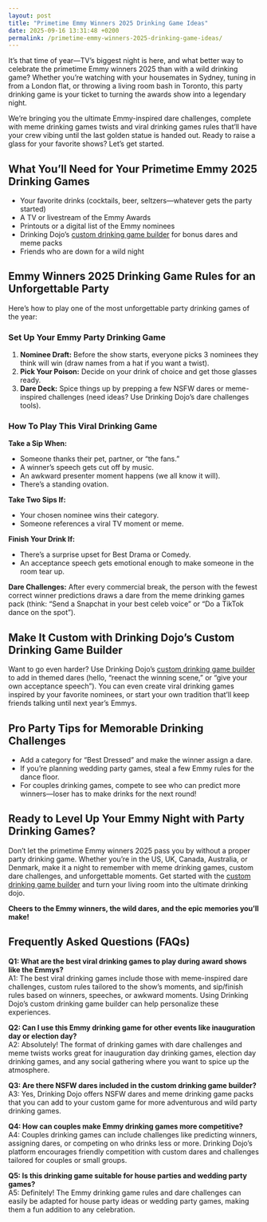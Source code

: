 ```yaml
---
layout: post
title: "Primetime Emmy Winners 2025 Drinking Game Ideas"
date: 2025-09-16 13:31:48 +0200
permalink: /primetime-emmy-winners-2025-drinking-game-ideas/
---
```

It’s that time of year—TV’s biggest night is here, and what better way to celebrate the primetime Emmy winners 2025 than with a wild drinking game? Whether you’re watching with your housemates in Sydney, tuning in from a London flat, or throwing a living room bash in Toronto, this party drinking game is your ticket to turning the awards show into a legendary night.

We’re bringing you the ultimate Emmy-inspired dare challenges, complete with meme drinking games twists and viral drinking games rules that’ll have your crew vibing until the last golden statue is handed out. Ready to raise a glass for your favorite shows? Let’s get started.

## What You’ll Need for Your Primetime Emmy 2025 Drinking Games

- Your favorite drinks (cocktails, beer, seltzers—whatever gets the party started)
- A TV or livestream of the Emmy Awards
- Printouts or a digital list of the Emmy nominees
- Drinking Dojo’s [custom drinking game builder](https://drinkingdojo.com) for bonus dares and meme packs  
- Friends who are down for a wild night

## Emmy Winners 2025 Drinking Game Rules for an Unforgettable Party

Here’s how to play one of the most unforgettable party drinking games of the year:

### **Set Up Your Emmy Party Drinking Game**

1. **Nominee Draft:** Before the show starts, everyone picks 3 nominees they think will win (draw names from a hat if you want a twist).
2. **Pick Your Poison:** Decide on your drink of choice and get those glasses ready.
3. **Dare Deck:** Spice things up by prepping a few NSFW dares or meme-inspired challenges (need ideas? Use Drinking Dojo’s dare challenges tools).

### **How To Play This Viral Drinking Game**

**Take a Sip When:**
- Someone thanks their pet, partner, or “the fans.”
- A winner’s speech gets cut off by music.
- An awkward presenter moment happens (we all know it will).
- There’s a standing ovation.

**Take Two Sips If:**
- Your chosen nominee wins their category.
- Someone references a viral TV moment or meme.

**Finish Your Drink If:**
- There’s a surprise upset for Best Drama or Comedy.
- An acceptance speech gets emotional enough to make someone in the room tear up.

**Dare Challenges:**
After every commercial break, the person with the fewest correct winner predictions draws a dare from the meme drinking games pack (think: “Send a Snapchat in your best celeb voice” or “Do a TikTok dance on the spot”).

## Make It Custom with Drinking Dojo’s Custom Drinking Game Builder

Want to go even harder? Use Drinking Dojo’s [custom drinking game builder](https://drinkingdojo.com) to add in themed dares (hello, “reenact the winning scene,” or “give your own acceptance speech”). You can even create viral drinking games inspired by your favorite nominees, or start your own tradition that’ll keep friends talking until next year’s Emmys.

## Pro Party Tips for Memorable Drinking Challenges

- Add a category for “Best Dressed” and make the winner assign a dare.
- If you’re planning wedding party games, steal a few Emmy rules for the dance floor.
- For couples drinking games, compete to see who can predict more winners—loser has to make drinks for the next round!

## Ready to Level Up Your Emmy Night with Party Drinking Games?

Don’t let the primetime Emmy winners 2025 pass you by without a proper party drinking game. Whether you’re in the US, UK, Canada, Australia, or Denmark, make it a night to remember with meme drinking games, custom dare challenges, and unforgettable moments. Get started with the [custom drinking game builder](https://drinkingdojo.com) and turn your living room into the ultimate drinking dojo.

**Cheers to the Emmy winners, the wild dares, and the epic memories you’ll make!**

## Frequently Asked Questions (FAQs)

**Q1: What are the best viral drinking games to play during award shows like the Emmys?**  
A1: The best viral drinking games include those with meme-inspired dare challenges, custom rules tailored to the show’s moments, and sip/finish rules based on winners, speeches, or awkward moments. Using Drinking Dojo’s custom drinking game builder can help personalize these experiences.

**Q2: Can I use this Emmy drinking game for other events like inauguration day or election day?**  
A2: Absolutely! The format of drinking games with dare challenges and meme twists works great for inauguration day drinking games, election day drinking games, and any social gathering where you want to spice up the atmosphere.

**Q3: Are there NSFW dares included in the custom drinking game builder?**  
A3: Yes, Drinking Dojo offers NSFW dares and meme drinking game packs that you can add to your custom game for more adventurous and wild party drinking games.

**Q4: How can couples make Emmy drinking games more competitive?**  
A4: Couples drinking games can include challenges like predicting winners, assigning dares, or competing on who drinks less or more. Drinking Dojo’s platform encourages friendly competition with custom dares and challenges tailored for couples or small groups.

**Q5: Is this drinking game suitable for house parties and wedding party games?**  
A5: Definitely! The Emmy drinking game rules and dare challenges can easily be adapted for house party ideas or wedding party games, making them a fun addition to any celebration.

<script type="application/ld+json">
{
  "@context": "https://schema.org",
  "@type": "BlogPosting",
  "headline": "Primetime Emmy Winners 2025 Drinking Game Ideas",
  "description": "Celebrate the primetime Emmy winners 2025 with wild party drinking games, custom dare challenges, and meme-inspired rules perfect for house parties, couples, and unforgettable nights.",
  "author": {
    "@type": "Person",
    "name": "Drinking Dojo"
  },
  "datePublished": "2025-09-15",
  "mainEntityOfPage": {
    "@type": "WebPage",
    "@id": "https://drinkingdojo.com/blog/primetime-emmy-winners-2025-drinking-game-ideas"
  },
  "publisher": {
    "@type": "Person",
    "name": "Drinking Dojo"
  },
  "keywords": "drinking games, party drinking games, custom drinking game builder, dare challenges, viral drinking games, meme drinking games, Emmy drinking game, NSFW dares, couples drinking games, house party ideas",
  "inLanguage": "en-US"
}
</script>

<script type="application/ld+json">
{
  "@context": "https://schema.org",
  "@type": "FAQPage",
  "mainEntity": [
    {
      "@type": "Question",
      "name": "What are the best viral drinking games to play during award shows like the Emmys?",
      "acceptedAnswer": {
        "@type": "Answer",
        "text": "The best viral drinking games include those with meme-inspired dare challenges, custom rules tailored to the show’s moments, and sip/finish rules based on winners, speeches, or awkward moments. Using Drinking Dojo’s custom drinking game builder can help personalize these experiences."
      }
    },
    {
      "@type": "Question",
      "name": "Can I use this Emmy drinking game for other events like inauguration day or election day?",
      "acceptedAnswer": {
        "@type": "Answer",
        "text": "Absolutely! The format of drinking games with dare challenges and meme twists works great for inauguration day drinking games, election day drinking games, and any social gathering where you want to spice up the atmosphere."
      }
    },
    {
      "@type": "Question",
      "name": "Are there NSFW dares included in the custom drinking game builder?",
      "acceptedAnswer": {
        "@type": "Answer",
        "text": "Yes, Drinking Dojo offers NSFW dares and meme drinking game packs that you can add to your custom game for more adventurous and wild party drinking games."
      }
    },
    {
      "@type": "Question",
      "name": "How can couples make Emmy drinking games more competitive?",
      "acceptedAnswer": {
        "@type": "Answer",
        "text": "Couples drinking games can include challenges like predicting winners, assigning dares, or competing on who drinks less or more. Drinking Dojo’s platform encourages friendly competition with custom dares and challenges tailored for couples or small groups."
      }
    },
    {
      "@type": "Question",
      "name": "Is this drinking game suitable for house parties and wedding party games?",
      "acceptedAnswer": {
        "@type": "Answer",
        "text": "Definitely! The Emmy drinking game rules and dare challenges can easily be adapted for house party ideas or wedding party games, making them a fun addition to any celebration."
      }
    }
  ]
}
</script>